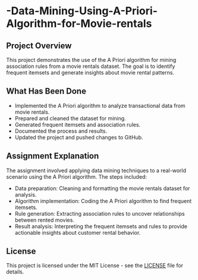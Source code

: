 # -Data-Mining-Using-A-Priori-Algorithm-for-Movie-rentals

## Project Overview

This project demonstrates the use of the A Priori algorithm for mining association rules from a movie rentals dataset. The goal is to identify frequent itemsets and generate insights about movie rental patterns.

## What Has Been Done

- Implemented the A Priori algorithm to analyze transactional data from movie rentals.
- Prepared and cleaned the dataset for mining.
- Generated frequent itemsets and association rules.
- Documented the process and results.
- Updated the project and pushed changes to GitHub.

## Assignment Explanation

The assignment involved applying data mining techniques to a real-world scenario using the A Priori algorithm. The steps included:
- Data preparation: Cleaning and formatting the movie rentals dataset for analysis.
- Algorithm implementation: Coding the A Priori algorithm to find frequent itemsets.
- Rule generation: Extracting association rules to uncover relationships between rented movies.
- Result analysis: Interpreting the frequent itemsets and rules to provide actionable insights about customer rental behavior.

## License

This project is licensed under the MIT License - see the [LICENSE](LICENSE) file for details.